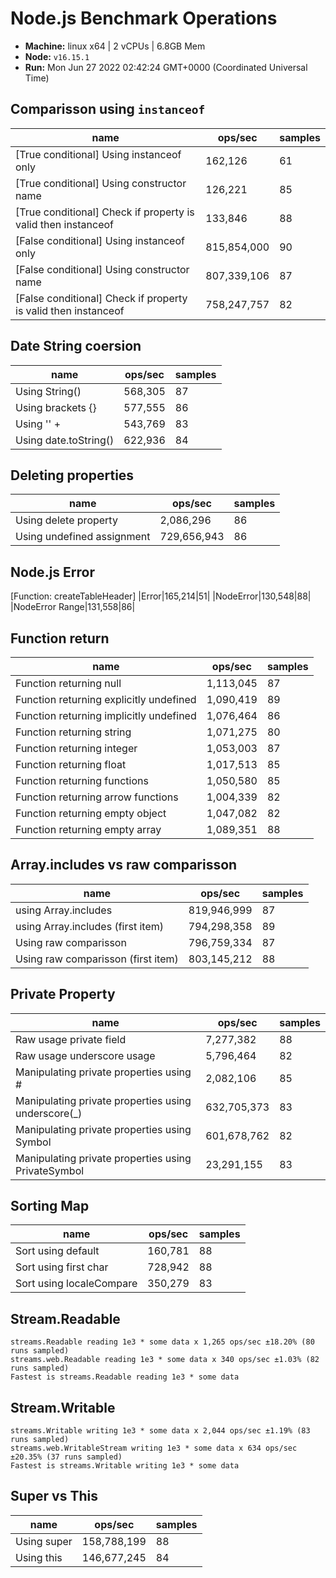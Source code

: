 # Node.js Benchmark Operations

* __Machine:__ linux x64 | 2 vCPUs | 6.8GB Mem
* __Node:__ `v16.15.1`
* __Run:__ Mon Jun 27 2022 02:42:24 GMT+0000 (Coordinated Universal Time)

## Comparisson using `instanceof`

|name|ops/sec|samples|
|-|-|-|
|[True conditional] Using instanceof only|162,126|61|
|[True conditional] Using constructor name|126,221|85|
|[True conditional] Check if property is valid then instanceof |133,846|88|
|[False conditional] Using instanceof only|815,854,000|90|
|[False conditional] Using constructor name|807,339,106|87|
|[False conditional] Check if property is valid then instanceof |758,247,757|82|

## Date String coersion

|name|ops/sec|samples|
|-|-|-|
|Using String()|568,305|87|
|Using brackets {}|577,555|86|
|Using '' + |543,769|83|
|Using date.toString()|622,936|84|

## Deleting properties

|name|ops/sec|samples|
|-|-|-|
|Using delete property|2,086,296|86|
|Using undefined assignment|729,656,943|86|

## Node.js Error

[Function: createTableHeader]
|Error|165,214|51|
|NodeError|130,548|88|
|NodeError Range|131,558|86|

## Function return

|name|ops/sec|samples|
|-|-|-|
|Function returning null|1,113,045|87|
|Function returning explicitly undefined|1,090,419|89|
|Function returning implicitly undefined|1,076,464|86|
|Function returning string|1,071,275|80|
|Function returning integer|1,053,003|87|
|Function returning float|1,017,513|85|
|Function returning functions|1,050,580|85|
|Function returning arrow functions|1,004,339|82|
|Function returning empty object|1,047,082|82|
|Function returning empty array|1,089,351|88|

## Array.includes vs raw comparisson

|name|ops/sec|samples|
|-|-|-|
|using Array.includes|819,946,999|87|
|using Array.includes (first item)|794,298,358|89|
|Using raw comparisson|796,759,334|87|
|Using raw comparisson (first item)|803,145,212|88|


## Private Property

|name|ops/sec|samples|
|-|-|-|
|Raw usage private field|7,277,382|88|
|Raw usage underscore usage|5,796,464|82|
|Manipulating private properties using #|2,082,106|85|
|Manipulating private properties using underscore(_)|632,705,373|83|
|Manipulating private properties using Symbol|601,678,762|82|
|Manipulating private properties using PrivateSymbol|23,291,155|83|

## Sorting Map

|name|ops/sec|samples|
|-|-|-|
|Sort using default|160,781|88|
|Sort using first char|728,942|88|
|Sort using localeCompare|350,279|83|

## Stream.Readable

```
streams.Readable reading 1e3 * some data x 1,265 ops/sec ±18.20% (80 runs sampled)
streams.web.Readable reading 1e3 * some data x 340 ops/sec ±1.03% (82 runs sampled)
Fastest is streams.Readable reading 1e3 * some data
```

## Stream.Writable

```
streams.Writable writing 1e3 * some data x 2,044 ops/sec ±1.19% (83 runs sampled)
streams.web.WritableStream writing 1e3 * some data x 634 ops/sec ±20.35% (37 runs sampled)
Fastest is streams.Writable writing 1e3 * some data
```

## Super vs This

|name|ops/sec|samples|
|-|-|-|
|Using super|158,788,199|88|
|Using this|146,677,245|84|
